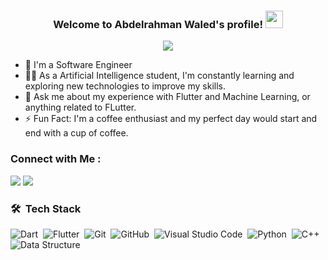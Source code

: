 
<h3 align="center">
  Welcome to Abdelrahman Waled's profile!
  <img src="https://media.giphy.com/media/hvRJCLFzcasrR4ia7z/giphy.gif" width="28">
</h3>

<!-- Typing SVG by DenverCoder1 - https://github.com/DenverCoder1/readme-typing-svg -->
<p align="center">
  <a href="https://github.com/DenverCoder1/readme-typing-svg"><img src="https://readme-typing-svg.herokuapp.com/?lines=Flutter-developer;Always%20learning%20new%20things&font=Fira%20Code&center=true&width=440&height=45&color=f75c7e&vCenter=true&size=22"></a>
</p> 

- 🏢 I'm a Software Engineer 
- 👨‍💻 As a Artificial Intelligence student, I'm constantly learning and exploring new technologies to improve my skills.
- 💬 Ask me about my experience with Flutter and Machine Learning, or anything related to FLutter.
- ⚡ Fun Fact: I'm a coffee enthusiast and my perfect day would start and end with a cup of coffee.



### Connect with Me :

<a href="https://www.linkedin.com/in/abdelrahman-waled-96b061249/" target="_blank"><img src="https://img.shields.io/badge/-Abdelrahman%20Waled-0077B5?style=for-the-badge&logo=Linkedin&logoColor=white"/></a>
<a href="https://t.me/abdowaled20011113" target="_blank"><img src="https://img.shields.io/badge/-Abdelrahman%20Waled-0077B5?style=for-the-badge&logo=Telegram&logoColor=white"/></a>



### 🛠 &nbsp;Tech Stack
![Dart](https://img.shields.io/badge/-Dart-05122A?style=flat&logo=dart&logoColor=35baf6)&nbsp;
![Flutter](https://img.shields.io/badge/-Flutter-05122A?style=flat&logo=flutter&logoColor=35baf6)&nbsp;
![Git](https://img.shields.io/badge/-Git-05122A?style=flat&logo=git)&nbsp;
![GitHub](https://img.shields.io/badge/-GitHub-05122A?style=flat&logo=github)&nbsp;
![Visual Studio Code](https://img.shields.io/badge/-Visual%20Studio%20Code-05122A?style=flat&logo=visual-studio-code&logoColor=007ACC)&nbsp;
![Python](https://img.shields.io/badge/-Python%20-05122A?style=flat&logo=python)&nbsp;
![C++](https://img.shields.io/badge/-C%20-05122A?style=flat&logo=C)&nbsp;
![Data Structure](https://img.shields.io/badge/-DataStructure%20-05122A?style=flat&logo=DataStructure)&nbsp;







